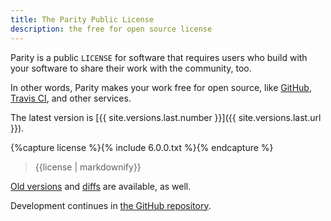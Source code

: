 ```yaml
---
title: The Parity Public License
description: the free for open source license
---
```


Parity is a public `LICENSE` for software that requires users who build with your software to share their work with the community, too.

In other words, Parity makes your work free for open source, like [GitHub](https://github.com), [Travis CI](https://travis-ci.com), and other services.

The latest version is [{{ site.versions.last.number }}]({{ site.versions.last.url }}).

{%capture license %}{% include 6.0.0.txt %}{% endcapture %}
<blockquote>{{license | markdownify}}</blockquote>

[Old versions](/versions) and [diffs](/diffs) are available, as well.

Development continues in [the GitHub repository](https://github.com/licensezero/parity-public-license).
